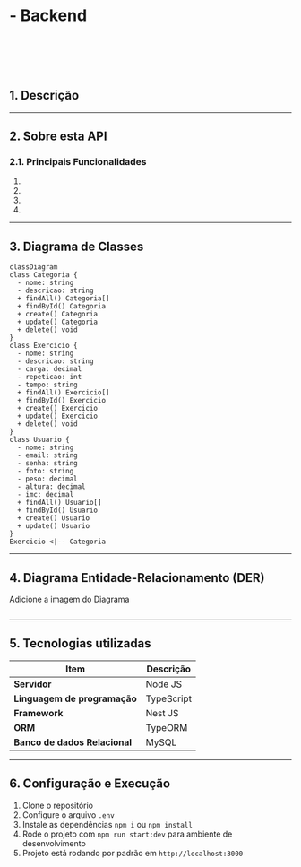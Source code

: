 # - Backend

<br />

<div align="center">
  <img src="" />
</div>

<br /><br />

## 1. Descrição

---

## 2. Sobre esta API

### 2.1. Principais Funcionalidades

1.
2.
3.
4.

---

## 3. Diagrama de Classes

```mermaid
classDiagram
class Categoria {
  - nome: string
  - descricao: string
  + findAll() Categoria[]
  + findById() Categoria
  + create() Categoria
  + update() Categoria
  + delete() void
}
class Exercicio {
  - nome: string
  - descricao: string
  - carga: decimal
  - repeticao: int
  - tempo: string
  + findAll() Exercicio[]
  + findById() Exercicio
  + create() Exercicio
  + update() Exercicio
  + delete() void
}
class Usuario {
  - nome: string
  - email: string
  - senha: string
  - foto: string
  - peso: decimal
  - altura: decimal
  - imc: decimal
  + findAll() Usuario[]
  + findById() Usuario
  + create() Usuario
  + update() Usuario
}
Exercicio <|-- Categoria
```

---

## 4. Diagrama Entidade-Relacionamento (DER)

Adicione a imagem do Diagrama

<div align="center">
  <img src="" />
</div>

---

## 5. Tecnologias utilizadas

| Item                          | Descrição  |
| ----------------------------- | ---------- |
| **Servidor**                  | Node JS    |
| **Linguagem de programação**  | TypeScript |
| **Framework**                 | Nest JS    |
| **ORM**                       | TypeORM    |
| **Banco de dados Relacional** | MySQL      |

---

## 6. Configuração e Execução

1. Clone o repositório
2. Configure o arquivo `.env`
3. Instale as dependências `npm i` ou `npm install`
4. Rode o projeto com `npm run start:dev` para ambiente de desenvolvimento
5. Projeto está rodando por padrão em `http://localhost:3000`
